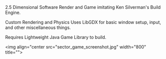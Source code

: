 <p margin-left="400px" width="600">

2.5 Dimensional Software Render and Game imitating Ken Silverman's Build Engine.

Custom Rendering and Physics
Uses LibGDX for basic window setup, input, and other miscellaneous things.

Requires Lightweight Java Game Library to build.

<p>

<img align="center src="sector_game_screenshot.jpg" width="800" title="">
